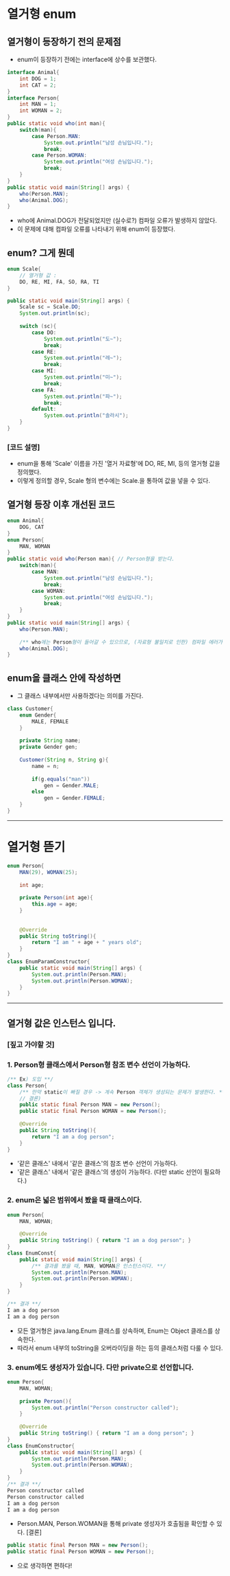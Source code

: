 # 열거형 enum
## 열거형이 등장하기 전의 문제점
- enum이 등장하기 전에는 interface에 상수를 보관했다.
```java
interface Animal{
    int DOG = 1;
    int CAT = 2;
}
interface Person{
    int MAN = 1;
    int WOMAN = 2;
}
public static void who(int man){
    switch(man){
        case Person.MAN:
            System.out.println("남성 손님입니다.");
            break;
        case Person.WOMAN:
            System.out.println("여성 손님입니다.");
            break;
    }
}
public static void main(String[] args) {
    who(Person.MAN);
    who(Animal.DOG);
}
```
- who에 Animal.DOG가 전달되었지만 (실수로?) 컴파일 오류가 발생하지 않았다.
- 이 문제에 대해 컴파일 오류를 나타내기 위해 enum이 등장했다.

## enum? 그게 뭔데
```java
enum Scale{
    // 열거형 값 : 
    DO, RE, MI, FA, SO, RA, TI
}

public static void main(String[] args) {
    Scale sc = Scale.DO;
    System.out.println(sc);
    
    switch (sc){
        case DO:
            System.out.println("도~");
            break;
        case RE:
            System.out.println("레~");
            break;
        case MI:
            System.out.println("미~");
            break;
        case FA:
            System.out.println("파~");
            break;
        default:
            System.out.println("솔라시");
    }
}
```
### [코드 설명]
- enum을 통해 'Scale' 이름을 가진 '열거 자료형'에 DO, RE, MI, 등의 열거형 값을 정의했다.
- 이렇게 정의할 경우, Scale 형의 변수에는 Scale.을 통하여 값을 넣을 수 있다.

## 열거형 등장 이후 개선된 코드
```java
enum Animal{
    DOG, CAT
}
enum Person{
    MAN, WOMAN
}
public static void who(Person man){ // Person형을 받는다.
    switch(man){
        case MAN:
            System.out.println("남성 손님입니다.");
            break;
        case WOMAN:
            System.out.println("여성 손님입니다.");
            break;
    }
}
public static void main(String[] args) {
    who(Person.MAN);
    
    /** who에는 Person형이 들어갈 수 있으므로, (자료형 불일치로 인한) 컴파일 에러가 발생한다. **/
    who(Animal.DOG);  
}
```

## enum을 클래스 안에 작성하면
- 그 클래스 내부에서만 사용하겠다는 의미를 가진다.
```java
class Customer{
    enum Gender{
        MALE, FEMALE
    }
    
    private String name;
    private Gender gen;
    
    Customer(String n, String g){
        name = n;
        
        if(g.equals("man"))
            gen = Gender.MALE;
        else
            gen = Gender.FEMALE;
    }
}
```

<hr>

# 열거형 뜯기
```java
enum Person{
    MAN(29), WOMAN(25);
    
    int age;
    
    private Person(int age){
        this.age = age;
    }
    
    
    @Override
    public String toString(){
        return "I am " + age + " years old";
    }
}
class EnumParamConstructor{
    public static void main(String[] args) {
        System.out.println(Person.MAN);
        System.out.println(Person.WOMAN);
    }
}
```
<hr>

## 열거형 값은 인스턴스 입니다.
### [짚고 가야할 것]
### 1. Person형 클래스에서 Person형 참조 변수 선언이 가능하다.
```java
/** Ex) 도입 **/
class Person{
    /** 만약 static이 빠질 경우 -> 계속 Person 객체가 생성되는 문제가 발생한다. **/
    // 결론)
    public static final Person MAN = new Person(); 
    public static final Person WOMAN = new Person();
    
    @Override
    public String toString(){
        return "I am a dog person";
    }
}
```
- '같은 클래스' 내에서 '같은 클래스'의 참조 변수 선언이 가능하다.
- '같은 클래스' 내에서 '같은 클래스'의 생성이 가능하다. (다만 static 선언이 필요하다.)
### 2. enum은 넓은 범위에서 봤을 때 클래스이다.
```java
enum Person{
    MAN, WOMAN;
    
    @Override
    public String toString() { return "I am a dog person"; }
}
class EnumConst{
    public static void main(String[] args) {
        /** 결과를 봤을 때, MAN, WOMAN은 인스턴스이다. **/
        System.out.println(Person.MAN);
        System.out.println(Person.WOMAN);
    }
}

/** 결과 **/
I am a dog person
I am a dog person
```
- 모든 열거형은 java.lang.Enum<E> 클래스를 상속하며, Enum<E>는 Object 클래스를 상속한다.
- 따라서 enum 내부의 toString을 오버라이딩을 하는 등의 클래스처럼 다룰 수 있다.

### 3. enum에도 생성자가 있습니다. 다만 private으로 선언합니다.
```java
enum Person{
    MAN, WOMAN;
    
    private Person(){
        System.out.println("Person constructor called");
    }
    
    @Override
    public String toString() { return "I am a dong person"; }
}
class EnumConstructor{
    public static void main(String[] args) {
        System.out.println(Person.MAN);
        System.out.println(Person.WOMAN);
    }
}
/** 결과 **/
Person constructor called
Person constructor called
I am a dog person
I am a dog person
```
- Person.MAN, Person.WOMAN을 통해 private 생성자가 호출됨을 확인할 수 있다.
[결론]
```java
public static final Person MAN = new Person(); 
public static final Person WOMAN = new Person();
```
- 으로 생각하면 편하다!


